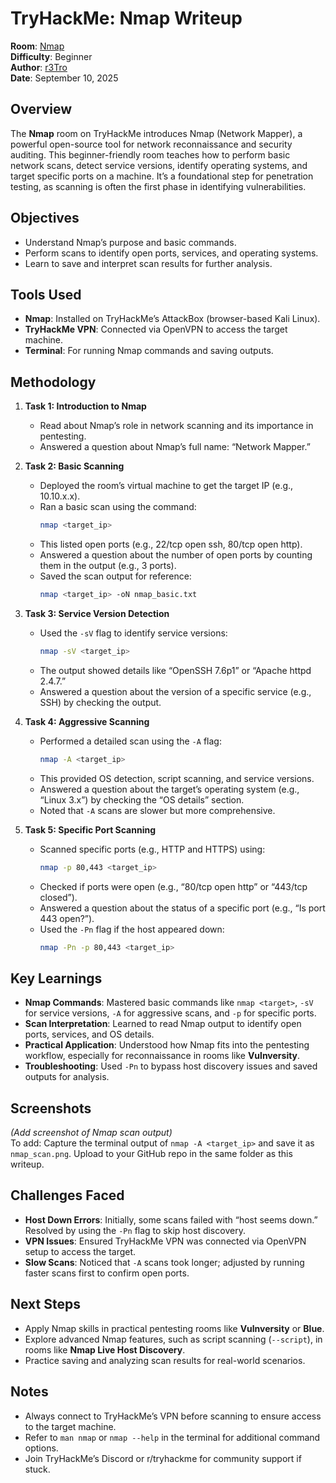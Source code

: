 # TryHackMe: Nmap Writeup

**Room**: [Nmap](https://tryhackme.com/room/nmap01)  
**Difficulty**: Beginner  
**Author**: [r3Tro](https://tryhackme.com/p/r3Tro)  
**Date**: September 10, 2025  

## Overview
The **Nmap** room on TryHackMe introduces Nmap (Network Mapper), a powerful open-source tool for network reconnaissance and security auditing. This beginner-friendly room teaches how to perform basic network scans, detect service versions, identify operating systems, and target specific ports on a machine. It’s a foundational step for penetration testing, as scanning is often the first phase in identifying vulnerabilities.

## Objectives
- Understand Nmap’s purpose and basic commands.
- Perform scans to identify open ports, services, and operating systems.
- Learn to save and interpret scan results for further analysis.

## Tools Used
- **Nmap**: Installed on TryHackMe’s AttackBox (browser-based Kali Linux).
- **TryHackMe VPN**: Connected via OpenVPN to access the target machine.
- **Terminal**: For running Nmap commands and saving outputs.

## Methodology
1. **Task 1: Introduction to Nmap**  
   - Read about Nmap’s role in network scanning and its importance in pentesting.  
   - Answered a question about Nmap’s full name: “Network Mapper.”  

2. **Task 2: Basic Scanning**  
   - Deployed the room’s virtual machine to get the target IP (e.g., 10.10.x.x).  
   - Ran a basic scan using the command:  
     ```bash
     nmap <target_ip>
     ```  
   - This listed open ports (e.g., 22/tcp open ssh, 80/tcp open http).  
   - Answered a question about the number of open ports by counting them in the output (e.g., 3 ports).  
   - Saved the scan output for reference:  
     ```bash
     nmap <target_ip> -oN nmap_basic.txt
     ```

3. **Task 3: Service Version Detection**  
   - Used the `-sV` flag to identify service versions:  
     ```bash
     nmap -sV <target_ip>
     ```  
   - The output showed details like “OpenSSH 7.6p1” or “Apache httpd 2.4.7.”  
   - Answered a question about the version of a specific service (e.g., SSH) by checking the output.  

4. **Task 4: Aggressive Scanning**  
   - Performed a detailed scan using the `-A` flag:  
     ```bash
     nmap -A <target_ip>
     ```  
   - This provided OS detection, script scanning, and service versions.  
   - Answered a question about the target’s operating system (e.g., “Linux 3.x”) by checking the “OS details” section.  
   - Noted that `-A` scans are slower but more comprehensive.  

5. **Task 5: Specific Port Scanning**  
   - Scanned specific ports (e.g., HTTP and HTTPS) using:  
     ```bash
     nmap -p 80,443 <target_ip>
     ```  
   - Checked if ports were open (e.g., “80/tcp open http” or “443/tcp closed”).  
   - Answered a question about the status of a specific port (e.g., “Is port 443 open?”).  
   - Used the `-Pn` flag if the host appeared down:  
     ```bash
     nmap -Pn -p 80,443 <target_ip>
     ```

## Key Learnings
- **Nmap Commands**: Mastered basic commands like `nmap <target>`, `-sV` for service versions, `-A` for aggressive scans, and `-p` for specific ports.
- **Scan Interpretation**: Learned to read Nmap output to identify open ports, services, and OS details.
- **Practical Application**: Understood how Nmap fits into the pentesting workflow, especially for reconnaissance in rooms like **Vulnversity**.
- **Troubleshooting**: Used `-Pn` to bypass host discovery issues and saved outputs for analysis.

## Screenshots
*(Add screenshot of Nmap scan output)*  
To add: Capture the terminal output of `nmap -A <target_ip>` and save it as `nmap_scan.png`. Upload to your GitHub repo in the same folder as this writeup.

## Challenges Faced
- **Host Down Errors**: Initially, some scans failed with “host seems down.” Resolved by using the `-Pn` flag to skip host discovery.  
- **VPN Issues**: Ensured TryHackMe VPN was connected via OpenVPN setup to access the target.  
- **Slow Scans**: Noticed that `-A` scans took longer; adjusted by running faster scans first to confirm open ports.

## Next Steps
- Apply Nmap skills in practical pentesting rooms like **Vulnversity** or **Blue**.  
- Explore advanced Nmap features, such as script scanning (`--script`), in rooms like **Nmap Live Host Discovery**.  
- Practice saving and analyzing scan results for real-world scenarios.

## Notes
- Always connect to TryHackMe’s VPN before scanning to ensure access to the target machine.  
- Refer to `man nmap` or `nmap --help` in the terminal for additional command options.  
- Join TryHackMe’s Discord or r/tryhackme for community support if stuck.